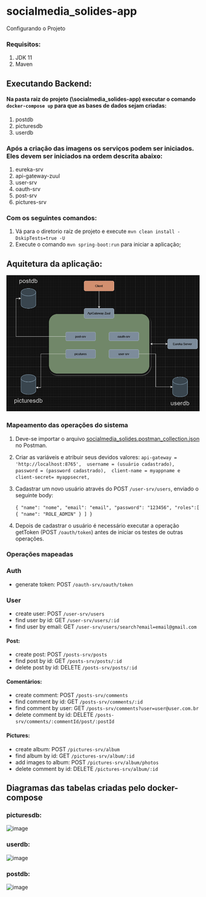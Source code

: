# socialmedia_solides-app

Configurando o Projeto

### Requisitos:
1. JDK 11
2. Maven

## Executando Backend:

#### Na pasta raiz do projeto (\socialmedia_solides-app) executar o comando `docker-compose up` para que as bases de dados sejam criadas:

1. postdb
2. picturesdb
3. userdb

### Após a criação das imagens os serviços podem ser iniciados. Eles devem ser iniciados na ordem descrita abaixo:

1. eureka-srv
2. api-gateway-zuul
3. user-srv
4. oauth-srv
5. post-srv
6. pictures-srv

### Com os seguintes comandos:

1. Vá para o diretorio raíz de projeto e execute `mvn clean install -DskipTests=true -U`
2. Execute o comando `mvn spring-boot:run` para iniciar a aplicação;


## Aquitetura da aplicação:

![img.png](img.png)


### Mapeamento das operações do sistema

1. Deve-se importar o arquivo [socialmedia_solides.postman_collection.json](..%2F..%2FUsers%2Fnostr%2FDownloads%2Fsocialmedia_solides.postman_collection.json) no Postman.
2. Criar as variáveis e atribuir seus devidos valores: 
`api-gateway = 'http://localhost:8765', 
username = (usuário cadastrado), 
password = (password cadastrado), 
client-name = myappname e
client-secret= myappsecret, `

3. Cadastrar um novo usuário através do POST `/user-srv/users`, enviado o seguinte body:

    `{
"name": "nome",
"email": "email",
"password": "123456",
"roles":[
{
"name": "ROLE_ADMIN"
}
]
}`

4. Depois de cadastrar o usuário é necessário executar a operação getToken (POST `/oauth/token`) antes de iniciar os testes de outras operações.

### Operações mapeadas

### Auth
- generate token: POST `/oauth-srv/oauth/token`

### User
- create user: POST `/user-srv/users`
- find user by id: GET `/user-srv/users/:id`
- find user by email: GET `/user-srv/users/search?email=email@gmail.com`

#### Post:
- create post: POST `/posts-srv/posts`
- find post by id: GET `/posts-srv/posts/:id`
- delete post by id: DELETE `/posts-srv/posts/:id`


#### Comentários:
- create comment: POST `/posts-srv/comments`
- find comment by id: GET `/posts-srv/comments/:id`
- find comment by user: GET `/posts-srv/comments?user=user@user.com.br`
- delete comment by id: DELETE `/posts-srv/comments/:commentId/post/:postId`

#### Pictures:
- create album: POST `/pictures-srv/album`
- find album by id: GET `/pictures-srv/album/:id`
- add images to album: POST `/pictures-srv/album/photos`
- delete comment by id: DELETE `/pictures-srv/album/:id`



## Diagramas das tabelas criadas pelo docker-compose
### picturesdb:


![image](https://github.com/mshitakubo/socialmedia_solides-app/assets/68851723/1bc72b84-02ba-4a07-a1b9-2c784f397150)

### userdb:


![image](https://github.com/mshitakubo/socialmedia_solides-app/assets/68851723/cf6a94c3-1996-4844-a856-57e1f1d5d7e1)

### postdb:


![image](https://github.com/mshitakubo/socialmedia_solides-app/assets/68851723/beb084aa-8341-475f-aafc-548c1977ef80)



